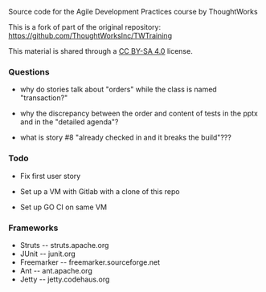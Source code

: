 
Source code for the Agile Development Practices course by ThoughtWorks

This is a fork of part of the original repository: https://github.com/ThoughtWorksInc/TWTraining

This material is shared through a [CC BY-SA 4.0](https://creativecommons.org/licenses/by-sa/4.0/) license.


### Questions

 - why do stories talk about "orders" while the class is named "transaction?"

 - why the discrepancy between the order and content of tests in the pptx and in the "detailed agenda"?

 - what is story #8 "already checked in and it breaks the build"???




### Todo

 - Fix first user story



 - Set up a VM with Gitlab with a clone of this repo
 - Set up GO CI on same VM

###  Frameworks

* Struts -- struts.apache.org
* JUnit -- junit.org
* Freemarker -- freemarker.sourceforge.net
* Ant -- ant.apache.org
* Jetty -- jetty.codehaus.org

